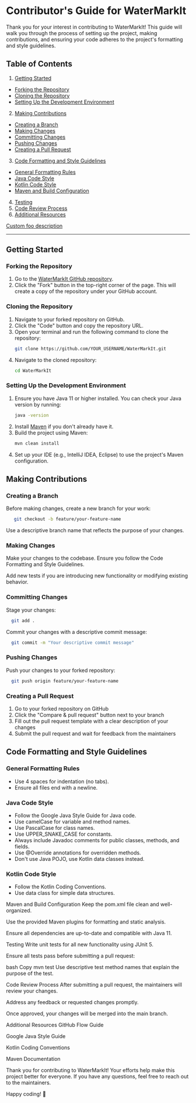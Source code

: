 # Contributor's Guide for WaterMarkIt

Thank you for your interest in contributing to WaterMarkIt! This guide will walk you through the process of setting up the project, making contributions, and ensuring your code adheres to the project's formatting and style guidelines.

## Table of Contents
1. [Getting Started](#getting-started)
  - [Forking the Repository](#forking-the-repository)
  - [Cloning the Repository](#cloning-the-repository)
  - [Setting Up the Development Environment](#setting-up-the-development-environment)
2. [Making Contributions](#making-contributions)
  - [Creating a Branch](#creating-a-branch)
  - [Making Changes](#making-changes)
  - [Committing Changes](#committing-changes)
  - [Pushing Changes](#pushing-changes)
  - [Creating a Pull Request](#creating-a-pull-request)
3. [Code Formatting and Style Guidelines](#code-formatting-and-style-guidelines)
  - [General Formatting Rules](#general-formatting-rules)
  - [Java Code Style](#java-code-style)
  - [Kotlin Code Style](#kotlin-code-style)
  - [Maven and Build Configuration](#maven-and-build-configuration)
4. [Testing](#testing)
5. [Code Review Process](#code-review-process)
6. [Additional Resources](#additional-resources)

[Custom foo description](#foo)



---

## Getting Started

### Forking the Repository
1. Go to the [WaterMarkIt GitHub repository](https://github.com/OlegCheban/WaterMarkIt).
2. Click the "Fork" button in the top-right corner of the page. This will create a copy of the repository under your GitHub account.

### Cloning the Repository
1. Navigate to your forked repository on GitHub.
2. Click the "Code" button and copy the repository URL.
3. Open your terminal and run the following command to clone the repository:
   ```bash
   git clone https://github.com/YOUR_USERNAME/WaterMarkIt.git
4. Navigate to the cloned repository:
   ```bash
   cd WaterMarkIt

### Setting Up the Development Environment
1. Ensure you have Java 11 or higher installed. You can check your Java version by running:
   ```bash
   java -version   
2. Install [Maven](https://maven.apache.org/) if you don't already have it.
3. Build the project using Maven:
   ```bash
   mvn clean install
4. Set up your IDE (e.g., IntelliJ IDEA, Eclipse) to use the project's Maven configuration.

## Making Contributions

### Creating a Branch
Before making changes, create a new branch for your work:

   ```bash
      git checkout -b feature/your-feature-name
   ```

Use a descriptive branch name that reflects the purpose of your changes.

### Making Changes
Make your changes to the codebase. Ensure you follow the Code Formatting and Style Guidelines.

Add new tests if you are introducing new functionality or modifying existing behavior.

### Committing Changes
Stage your changes:

```bash
  git add .
```

Commit your changes with a descriptive commit message:

```bash
  git commit -m "Your descriptive commit message"
```

### Pushing Changes
Push your changes to your forked repository:

```bash
  git push origin feature/your-feature-name
```

### Creating a Pull Request
1. Go to your forked repository on GitHub
2. Click the "Compare & pull request" button next to your branch
3. Fill out the pull request template with a clear description of your changes
4. Submit the pull request and wait for feedback from the maintainers

## Code Formatting and Style Guidelines
### General Formatting Rules
   - Use 4 spaces for indentation (no tabs).
   - Ensure all files end with a newline.

### Java Code Style
- Follow the Google Java Style Guide for Java code.
- Use camelCase for variable and method names.
- Use PascalCase for class names.
- Use UPPER_SNAKE_CASE for constants.
- Always include Javadoc comments for public classes, methods, and fields.
- Use @Override annotations for overridden methods.
- Don't use Java POJO, use Kotlin data classes instead.

### Kotlin Code Style
- Follow the Kotlin Coding Conventions.
- Use data class for simple data structures.

Maven and Build Configuration
Keep the pom.xml file clean and well-organized.

Use the provided Maven plugins for formatting and static analysis.

Ensure all dependencies are up-to-date and compatible with Java 11.

Testing
Write unit tests for all new functionality using JUnit 5.

Ensure all tests pass before submitting a pull request:

bash
Copy
mvn test
Use descriptive test method names that explain the purpose of the test.

Code Review Process
After submitting a pull request, the maintainers will review your changes.

Address any feedback or requested changes promptly.

Once approved, your changes will be merged into the main branch.

Additional Resources
GitHub Flow Guide

Google Java Style Guide

Kotlin Coding Conventions

Maven Documentation

Thank you for contributing to WaterMarkIt! Your efforts help make this project better for everyone. If you have any questions, feel free to reach out to the maintainers.

Happy coding! 🚀
